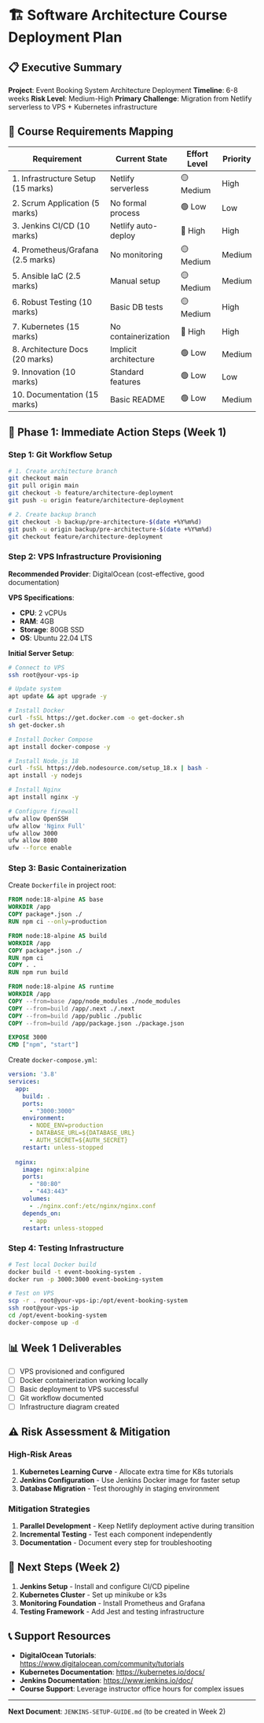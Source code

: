 # 🏗️ Software Architecture Course Deployment Plan

## 📋 Executive Summary

**Project**: Event Booking System Architecture Deployment
**Timeline**: 6-8 weeks
**Risk Level**: Medium-High
**Primary Challenge**: Migration from Netlify serverless to VPS + Kubernetes infrastructure

## 🎯 Course Requirements Mapping

| Requirement | Current State | Effort Level | Priority |
|-------------|---------------|--------------|----------|
| 1. Infrastructure Setup (15 marks) | Netlify serverless | 🟡 Medium | High |
| 2. Scrum Application (5 marks) | No formal process | 🟢 Low | Low |
| 3. Jenkins CI/CD (10 marks) | Netlify auto-deploy | 🔴 High | High |
| 4. Prometheus/Grafana (2.5 marks) | No monitoring | 🟡 Medium | Medium |
| 5. Ansible IaC (2.5 marks) | Manual setup | 🟡 Medium | Medium |
| 6. Robust Testing (10 marks) | Basic DB tests | 🟡 Medium | High |
| 7. Kubernetes (15 marks) | No containerization | 🔴 High | High |
| 8. Architecture Docs (20 marks) | Implicit architecture | 🟢 Low | Medium |
| 9. Innovation (10 marks) | Standard features | 🟢 Low | Low |
| 10. Documentation (15 marks) | Basic README | 🟢 Low | Medium |

## 🚀 Phase 1: Immediate Action Steps (Week 1)

### Step 1: Git Workflow Setup
```bash
# 1. Create architecture branch
git checkout main
git pull origin main
git checkout -b feature/architecture-deployment
git push -u origin feature/architecture-deployment

# 2. Create backup branch
git checkout -b backup/pre-architecture-$(date +%Y%m%d)
git push -u origin backup/pre-architecture-$(date +%Y%m%d)
git checkout feature/architecture-deployment
```

### Step 2: VPS Infrastructure Provisioning
**Recommended Provider**: DigitalOcean (cost-effective, good documentation)

**VPS Specifications**:
- **CPU**: 2 vCPUs
- **RAM**: 4GB
- **Storage**: 80GB SSD
- **OS**: Ubuntu 22.04 LTS

**Initial Server Setup**:
```bash
# Connect to VPS
ssh root@your-vps-ip

# Update system
apt update && apt upgrade -y

# Install Docker
curl -fsSL https://get.docker.com -o get-docker.sh
sh get-docker.sh

# Install Docker Compose
apt install docker-compose -y

# Install Node.js 18
curl -fsSL https://deb.nodesource.com/setup_18.x | bash -
apt install -y nodejs

# Install Nginx
apt install nginx -y

# Configure firewall
ufw allow OpenSSH
ufw allow 'Nginx Full'
ufw allow 3000
ufw allow 8080
ufw --force enable
```

### Step 3: Basic Containerization
Create `Dockerfile` in project root:
```dockerfile
FROM node:18-alpine AS base
WORKDIR /app
COPY package*.json ./
RUN npm ci --only=production

FROM node:18-alpine AS build
WORKDIR /app
COPY package*.json ./
RUN npm ci
COPY . .
RUN npm run build

FROM node:18-alpine AS runtime
WORKDIR /app
COPY --from=base /app/node_modules ./node_modules
COPY --from=build /app/.next ./.next
COPY --from=build /app/public ./public
COPY --from=build /app/package.json ./package.json

EXPOSE 3000
CMD ["npm", "start"]
```

Create `docker-compose.yml`:
```yaml
version: '3.8'
services:
  app:
    build: .
    ports:
      - "3000:3000"
    environment:
      - NODE_ENV=production
      - DATABASE_URL=${DATABASE_URL}
      - AUTH_SECRET=${AUTH_SECRET}
    restart: unless-stopped
    
  nginx:
    image: nginx:alpine
    ports:
      - "80:80"
      - "443:443"
    volumes:
      - ./nginx.conf:/etc/nginx/nginx.conf
    depends_on:
      - app
    restart: unless-stopped
```

### Step 4: Testing Infrastructure
```bash
# Test local Docker build
docker build -t event-booking-system .
docker run -p 3000:3000 event-booking-system

# Test on VPS
scp -r . root@your-vps-ip:/opt/event-booking-system
ssh root@your-vps-ip
cd /opt/event-booking-system
docker-compose up -d
```

## 📊 Week 1 Deliverables

- [ ] VPS provisioned and configured
- [ ] Docker containerization working locally
- [ ] Basic deployment to VPS successful
- [ ] Git workflow documented
- [ ] Infrastructure diagram created

## ⚠️ Risk Assessment & Mitigation

### High-Risk Areas
1. **Kubernetes Learning Curve** - Allocate extra time for K8s tutorials
2. **Jenkins Configuration** - Use Jenkins Docker image for faster setup
3. **Database Migration** - Test thoroughly in staging environment

### Mitigation Strategies
1. **Parallel Development** - Keep Netlify deployment active during transition
2. **Incremental Testing** - Test each component independently
3. **Documentation** - Document every step for troubleshooting

## 🔄 Next Steps (Week 2)

1. **Jenkins Setup** - Install and configure CI/CD pipeline
2. **Kubernetes Cluster** - Set up minikube or k3s
3. **Monitoring Foundation** - Install Prometheus and Grafana
4. **Testing Framework** - Add Jest and testing infrastructure

## 📞 Support Resources

- **DigitalOcean Tutorials**: https://www.digitalocean.com/community/tutorials
- **Kubernetes Documentation**: https://kubernetes.io/docs/
- **Jenkins Documentation**: https://www.jenkins.io/doc/
- **Course Support**: Leverage instructor office hours for complex issues

---

**Next Document**: `JENKINS-SETUP-GUIDE.md` (to be created in Week 2)
